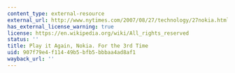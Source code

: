 ```yaml
---
content_type: external-resource
external_url: http://www.nytimes.com/2007/08/27/technology/27nokia.html
has_external_license_warning: true
license: https://en.wikipedia.org/wiki/All_rights_reserved
status: ''
title: Play it Again, Nokia. For the 3rd Time
uid: 907f79e4-f114-49b5-bfb5-bbbaa4ad8af1
wayback_url: ''
---
```

